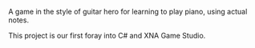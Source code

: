 A game in the style of guitar hero for learning to play piano, using actual notes.

This project is our first foray into C# and XNA Game Studio.
